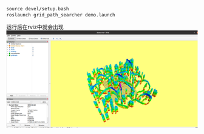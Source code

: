 ```shell
source devel/setup.bash
roslaunch grid_path_searcher demo.launch
```
运行后在rviz中就会出现
![Alt text](image.png)